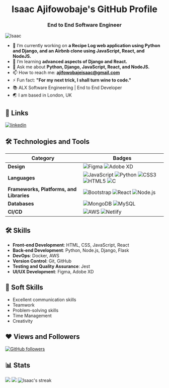 <h1 align="center">Isaac Ajifowobaje's GitHub Profile</h1>
<h3 align="center">End to End Software Engineer</h3>
<p align="left"> <img src="https://komarev.com/ghpvc/?username=Ajifowobajeisaac&label=Profile%20views&color=0e75b6&style=flat" alt="Isaac" /> </p>

- 🔭 I’m currently working on **a Recipe Log web application using Python and Django, and an Airbnb clone using JavaScript, React, and NodeJS.**
- 🌱 I’m learning **advanced aspects of Django and React.**
- 💬 Ask me about **Python, Django, JavaScript, React, and NodeJS.**
- 📫 How to reach me: **ajifowobajeisaac@gmail.com**
- ⚡ Fun fact: **"For my next trick, I shall turn wine to code."**
- 📚 ALX Software Engineering | End to End Developer
- 🌏 I am based in London, UK

## 🔗 Links
[![linkedin](https://img.shields.io/badge/linkedin-0A66C2?style=for-the-badge&logo=linkedin&logoColor=white)](Your-LinkedIn-Profile)

## 🛠 Technologies and Tools

| Category | Badges |
|----------|--------|
| **Design** | ![Figma](https://img.shields.io/badge/Figma-F24E1E?style=for-the-badge&logo=figma&logoColor=white) ![Adobe XD](https://img.shields.io/badge/Adobe%20XD-FF61F6?style=for-the-badge&logo=Adobe%20XD&logoColor=white) |
| **Languages** | ![JavaScript](https://img.shields.io/badge/JavaScript-F7DF1E?style=for-the-badge&logo=javascript&logoColor=black) ![Python](https://img.shields.io/badge/Python-3776AB?style=for-the-badge&logo=python&logoColor=white) ![CSS3](https://img.shields.io/badge/CSS3-1572B6?style=for-the-badge&logo=css3&logoColor=white) ![HTML5](https://img.shields.io/badge/HTML5-E34F26?style=for-the-badge&logo=html5&logoColor=white) ![C](https://img.shields.io/badge/C-00599C?style=for-the-badge&logo=c&logoColor=white) |
| **Frameworks, Platforms, and Libraries** | ![Bootstrap](https://img.shields.io/badge/Bootstrap-563D7C?style=for-the-badge&logo=bootstrap&logoColor=white) ![React](https://img.shields.io/badge/React-20232A?style=for-the-badge&logo=react&logoColor=61DAFB) ![Node.js](https://img.shields.io/badge/Node.js-339933?style=for-the-badge&logo=nodedotjs&logoColor=white) |
| **Databases** | ![MongoDB](https://img.shields.io/badge/MongoDB-4EA94B?style=for-the-badge&logo=mongodb&logoColor=white) ![MySQL](https://img.shields.io/badge/MySQL-4479A1?style=for-the-badge&logo=mysql&logoColor=white) |
| **CI/CD** | ![AWS](https://img.shields.io/badge/AWS-232F3E?style=for-the-badge&logo=amazon-aws&logoColor=white) ![Netlify](https://img.shields.io/badge/Netlify-00C7B7?style=for-the-badge&logo=netlify&logoColor=white) |

## 🛠 Skills
- **Front-end Development**: HTML, CSS, JavaScript, React
- **Back-end Development**: Python, Node.js, Django, Flask
- **DevOps**: Docker, AWS
- **Version Control**: Git, GitHub
- **Testing and Quality Assurance**: Jest
- **UI/UX Development**: Figma, Adobe XD

## 👔 Soft Skills
- Excellent communication skills
- Teamwork
- Problem-solving skills
- Time Management
- Creativity

## ❤ Views and Followers
[![GitHub followers](https://img.shields.io/github/followers/Ajifowobajeisaac?style=social)](https://github.com/Ajifowobajeisaac?tab=followers)

## 📊 Stats
<img src="https://github-readme-stats.vercel.app/api/top-langs/?username=Ajifowobajeisaac&layout=compact&theme=dark&hide_border=false" />
<img src="https://github-readme-stats.vercel.app/api?username=Ajifowobajeisaac&show_icons=true&locale=en&theme=onedark" />
<img src="https://github-readme-streak-stats.herokuapp.com/?user=Ajifowobajeisaac&theme=dark" alt="Isaac's streak" />
